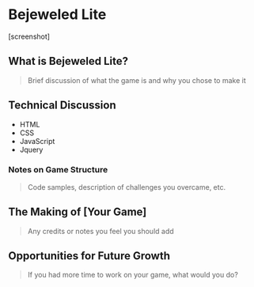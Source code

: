 # Bejeweled Lite

[screenshot]

## What is Bejeweled Lite?

> Brief discussion of what the game is and why you chose to make it

## Technical Discussion

- HTML
- CSS
- JavaScript
- Jquery

### Notes on Game Structure

> Code samples, description of challenges you overcame, etc.

## The Making of [Your Game]

> Any credits or notes you feel you should add

## Opportunities for Future Growth

> If you had more time to work on your game, what would you do?
